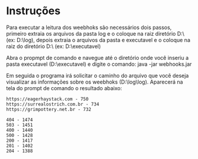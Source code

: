 # Instruções

Para executar a leitura dos weebhoks são necessários dois passos, primeiro extraia os arquivos da pasta log e o coloque na raiz diretório D:\ (ex: D:\log), depois extraia o arquivos da pasta e executavel e o coloque na raiz do diretório D:\ (ex: D:\executavel)

Abra o propmpt de comando e navegue até o diretório onde você inseriu a pasta executavel (D:\executavel) e digite o comando: java -jar webhooks.jar

Em seguida o programa irá solicitar o caminho do arquivo que você deseja visualizar as informações sobre os weebhoks (D:\log\log).
Aparecerá na tela do prompt de comando o resultado abaixo:

```
https://eagerhaystack.com - 750
https://surrealostrich.com.br - 734
https://grimpottery.net.br - 732

404 - 1474
503 - 1451
400 - 1440
500 - 1428
200 - 1417
201 - 1402
204 - 1388
```
